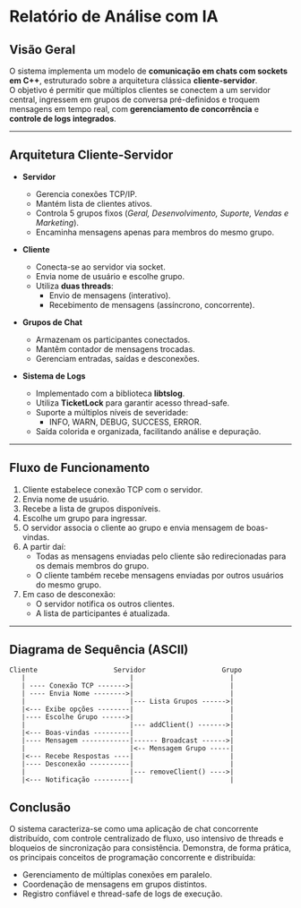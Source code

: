# Relatório de Análise com IA

## Visão Geral
O sistema implementa um modelo de **comunicação em chats com sockets em C++**, estruturado sobre a arquitetura clássica **cliente-servidor**.  
O objetivo é permitir que múltiplos clientes se conectem a um servidor central, ingressem em grupos de conversa pré-definidos e troquem mensagens em tempo real, com **gerenciamento de concorrência** e **controle de logs integrados**.

---

## Arquitetura Cliente-Servidor
- **Servidor**
  - Gerencia conexões TCP/IP.
  - Mantém lista de clientes ativos.
  - Controla 5 grupos fixos (*Geral, Desenvolvimento, Suporte, Vendas e Marketing*).
  - Encaminha mensagens apenas para membros do mesmo grupo.

- **Cliente**
  - Conecta-se ao servidor via socket.
  - Envia nome de usuário e escolhe grupo.
  - Utiliza **duas threads**:
    -  Envio de mensagens (interativo).
    -  Recebimento de mensagens (assíncrono, concorrente).

- **Grupos de Chat**
  - Armazenam os participantes conectados.
  - Mantêm contador de mensagens trocadas.
  - Gerenciam entradas, saídas e desconexões.

- **Sistema de Logs**
  - Implementado com a biblioteca **libtslog**.
  - Utiliza **TicketLock** para garantir acesso thread-safe.
  - Suporte a múltiplos níveis de severidade:
    - INFO, WARN, DEBUG, SUCCESS, ERROR.
  - Saída colorida e organizada, facilitando análise e depuração.

---

##  Fluxo de Funcionamento
1. Cliente estabelece conexão TCP com o servidor.  
2. Envia nome de usuário.  
3. Recebe a lista de grupos disponíveis.  
4. Escolhe um grupo para ingressar.  
5. O servidor associa o cliente ao grupo e envia mensagem de boas-vindas.  
6. A partir daí:
   - Todas as mensagens enviadas pelo cliente são redirecionadas para os demais membros do grupo.
   - O cliente também recebe mensagens enviadas por outros usuários do mesmo grupo.
7. Em caso de desconexão:
   - O servidor notifica os outros clientes.
   - A lista de participantes é atualizada.

---

##  Diagrama de Sequência (ASCII)

```text
Cliente                   Servidor                   Grupo
   |                          |                        |
   | ---- Conexão TCP ------->|                        |
   | ---- Envia Nome -------->|                        |
   |                          |--- Lista Grupos ------>|
   |<--- Exibe opções --------|                        |
   |---- Escolhe Grupo ------>|                        |
   |                          |--- addClient() ------->|
   |<--- Boas-vindas ---------|                        |
   |---- Mensagem ------------|------ Broadcast ------>|
   |                          |<-- Mensagem Grupo -----|
   |<--- Recebe Respostas ----|                        |
   |---- Desconexão ----------|                        |
   |                          |--- removeClient() ---->|
   |<--- Notificação ---------|                        |
```

##  Conclusão

O sistema caracteriza-se como uma aplicação de chat concorrente distribuído, com controle centralizado de fluxo, uso intensivo de threads e bloqueios de sincronização para consistência.
Demonstra, de forma prática, os principais conceitos de programação concorrente e distribuída:
- Gerenciamento de múltiplas conexões em paralelo.
- Coordenação de mensagens em grupos distintos.
- Registro confiável e thread-safe de logs de execução.